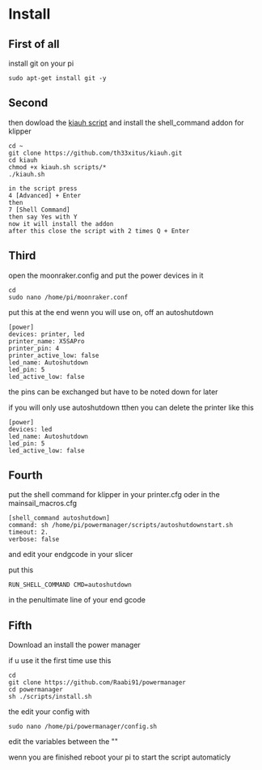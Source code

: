# Install

## First of all 
install git on your pi
```
sudo apt-get install git -y
```
## Second
then dowload the [kiauh script](https://github.com/th33xitus/kiauh) and install the shell_command addon for klipper

```
cd ~
git clone https://github.com/th33xitus/kiauh.git
cd kiauh
chmod +x kiauh.sh scripts/*
./kiauh.sh
```
```
in the script press
4 [Advanced] + Enter
then
7 [Shell Command]
then say Yes with Y
now it will install the addon
after this close the script with 2 times Q + Enter
```
## Third
open the moonraker.config and put the power devices in it
```
cd
sudo nano /home/pi/moonraker.conf
```
put this at the end wenn you will use on, off an autoshutdown

```
[power]
devices: printer, led
printer_name: X5SAPro
printer_pin: 4
printer_active_low: false
led_name: Autoshutdown
led_pin: 5
led_active_low: false
```
the pins can be exchanged but have to be noted down for later

if you will only use autoshutdown tthen you can delete the printer like this

```
[power]
devices: led
led_name: Autoshutdown
led_pin: 5
led_active_low: false
```
## Fourth

put the shell command for klipper in your printer.cfg oder in the mainsail_macros.cfg
```
[shell_command autoshutdown]
command: sh /home/pi/powermanager/scripts/autoshutdownstart.sh
timeout: 2.
verbose: false
```

and edit your endgcode in your slicer

put this
```
RUN_SHELL_COMMAND CMD=autoshutdown
```

in the penultimate line of your end gcode

## Fifth
Download an install the power manager

if u use it the first time use this

```
cd
git clone https://github.com/Raabi91/powermanager
cd powermanager
sh ./scripts/install.sh
```

the edit your config with
```
sudo nano /home/pi/powermanager/config.sh
```
edit the variables between the ""

wenn you are finished reboot your pi to start the script automaticly
